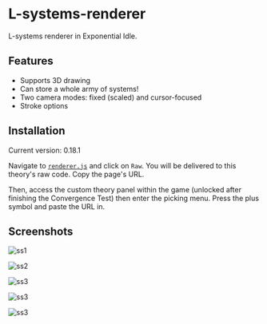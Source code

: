 # L-systems-renderer

L-systems renderer in Exponential Idle.

## Features

- Supports 3D drawing
- Can store a whole army of systems!
- Two camera modes: fixed (scaled) and cursor-focused
- Stroke options

## Installation

Current version: 0.18.1

Navigate to [`renderer.js`](./renderer.js) and click on `Raw`. You will be
delivered to this theory's raw code. Copy the page's URL.

Then, access the custom theory panel within the game (unlocked after finishing
the Convergence Test) then enter the picking menu. Press the plus symbol and
paste the URL in.

## Screenshots

![ss1](screenshots/23.jpg "Hilbert curve")

![ss2](screenshots/24.jpg "Fern")

![ss3](screenshots/29.jpg "Manual")

![ss3](screenshots/25.jpg "Lucky flower")

![ss3](screenshots/28.jpg "Storage")
